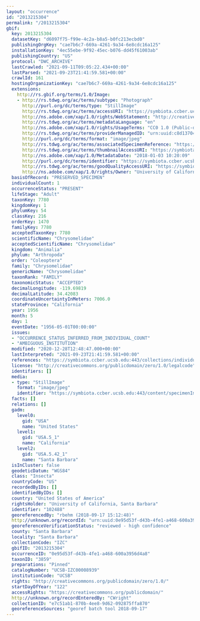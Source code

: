 ```yaml
---
layout: "occurrence"
id: "2013215304"
permalink: "/2013215304"
gbif:
  key: 2013215304
  datasetKey: "d6097f75-f99e-4c2a-b8a5-b0fc213ecbd0"
  publishingOrgKey: "cae7b6c7-669a-4261-9a34-6e8cdc16a125"
  installationKey: "4ec55ebe-9f92-45ec-b076-dd45f61003ab"
  publishingCountry: "US"
  protocol: "DWC_ARCHIVE"
  lastCrawled: "2021-09-11T09:05:22.434+00:00"
  lastParsed: "2021-09-23T21:41:59.581+00:00"
  crawlId: 161
  hostingOrganizationKey: "cae7b6c7-669a-4261-9a34-6e8cdc16a125"
  extensions:
    http://rs.gbif.org/terms/1.0/Image:
    - http://rs.tdwg.org/ac/terms/subtype: "Photograph"
      http://purl.org/dc/terms/type: "StillImage"
      http://rs.tdwg.org/ac/terms/accessURI: "https://symbiota.ccber.ucsb.edu:443/content/specimenImages/UCSB_IZC/UCSB-IZC00008/UCSB-IZC00008939_lg.jpg"
      http://ns.adobe.com/xap/1.0/rights/WebStatement: "http://creativecommons.org/publicdomain/zero/1.0/"
      http://rs.tdwg.org/ac/terms/metadataLanguage: "en"
      http://ns.adobe.com/xap/1.0/rights/UsageTerms: "CC0 1.0 (Public-domain)"
      http://rs.tdwg.org/ac/terms/providerManagedID: "urn:uuid:c8d13704-bc5e-4f82-a083-9933842efd92"
      http://purl.org/dc/terms/format: "image/jpeg"
      http://rs.tdwg.org/ac/terms/associatedSpecimenReference: "https://symbiota.ccber.ucsb.edu:443/collections/individual/index.php?occid=102488"
      http://rs.tdwg.org/ac/terms/thumbnailAccessURI: "https://symbiota.ccber.ucsb.edu:443/content/specimenImages/UCSB_IZC/UCSB-IZC00008/UCSB-IZC00008939_tn.jpg"
      http://ns.adobe.com/xap/1.0/MetadataDate: "2018-01-03 10:20:09"
      http://purl.org/dc/terms/identifier: "https://symbiota.ccber.ucsb.edu:443/content/specimenImages/UCSB_IZC/UCSB-IZC00008/UCSB-IZC00008939_lg.jpg"
      http://rs.tdwg.org/ac/terms/goodQualityAccessURI: "https://symbiota.ccber.ucsb.edu:443/content/specimenImages/UCSB_IZC/UCSB-IZC00008/UCSB-IZC00008939.jpg"
      http://ns.adobe.com/xap/1.0/rights/Owner: "University of California, Santa Barbara"
  basisOfRecord: "PRESERVED_SPECIMEN"
  individualCount: 1
  occurrenceStatus: "PRESENT"
  lifeStage: "Adult"
  taxonKey: 7780
  kingdomKey: 1
  phylumKey: 54
  classKey: 216
  orderKey: 1470
  familyKey: 7780
  acceptedTaxonKey: 7780
  scientificName: "Chrysomelidae"
  acceptedScientificName: "Chrysomelidae"
  kingdom: "Animalia"
  phylum: "Arthropoda"
  order: "Coleoptera"
  family: "Chrysomelidae"
  genericName: "Chrysomelidae"
  taxonRank: "FAMILY"
  taxonomicStatus: "ACCEPTED"
  decimalLongitude: -119.69819
  decimalLatitude: 34.42083
  coordinateUncertaintyInMeters: 7006.0
  stateProvince: "California"
  year: 1956
  month: 5
  day: 1
  eventDate: "1956-05-01T00:00:00"
  issues:
  - "OCCURRENCE_STATUS_INFERRED_FROM_INDIVIDUAL_COUNT"
  - "AMBIGUOUS_INSTITUTION"
  modified: "2020-12-28T12:48:47.000+00:00"
  lastInterpreted: "2021-09-23T21:41:59.581+00:00"
  references: "https://symbiota.ccber.ucsb.edu:443/collections/individual/index.php?occid=102488"
  license: "http://creativecommons.org/publicdomain/zero/1.0/legalcode"
  identifiers: []
  media:
  - type: "StillImage"
    format: "image/jpeg"
    identifier: "https://symbiota.ccber.ucsb.edu:443/content/specimenImages/UCSB_IZC/UCSB-IZC00008/UCSB-IZC00008939_lg.jpg"
  facts: []
  relations: []
  gadm:
    level0:
      gid: "USA"
      name: "United States"
    level1:
      gid: "USA.5_1"
      name: "California"
    level2:
      gid: "USA.5.42_1"
      name: "Santa Barbara"
  isInCluster: false
  geodeticDatum: "WGS84"
  class: "Insecta"
  countryCode: "US"
  recordedByIDs: []
  identifiedByIDs: []
  country: "United States of America"
  rightsHolder: "University of California, Santa Barbara"
  identifier: "102488"
  georeferencedBy: "rbehm (2018-09-17 15:12:48)"
  http://unknown.org/recordId: "urn:uuid:0e95d53f-d43b-4fe1-a468-600a3956d4a8"
  georeferenceVerificationStatus: "reviewed - high confidence"
  county: "Santa Barbara"
  locality: "Santa Barbara"
  collectionCode: "IZC"
  gbifID: "2013215304"
  occurrenceID: "0e95d53f-d43b-4fe1-a468-600a3956d4a8"
  taxonID: "3859"
  preparations: "Pinned"
  catalogNumber: "UCSB-IZC00008939"
  institutionCode: "UCSB"
  rights: "http://creativecommons.org/publicdomain/zero/1.0/"
  startDayOfYear: "122"
  accessRights: "https://creativecommons.org/publicdomain/"
  http://unknown.org/recordEnteredBy: "CWright"
  collectionID: "e7c51ab1-870b-4ee8-9d62-092875ffa870"
  georeferenceSources: "georef batch tool 2018-09-17"
---
```

